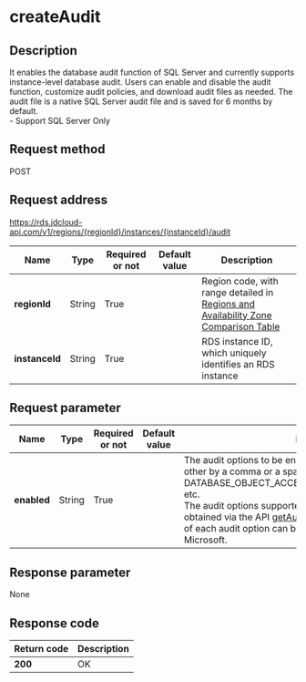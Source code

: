 # createAudit


## Description
It enables the database audit function of SQL Server and currently supports instance-level database audit. Users can enable and disable the audit function, customize audit policies, and download audit files as needed. The audit file is a native SQL Server audit file and is saved for 6 months by default. <br>- Support SQL Server Only

## Request method
POST

## Request address
https://rds.jdcloud-api.com/v1/regions/{regionId}/instances/{instanceId}/audit

|Name|Type|Required or not|Default value|Description|
|---|---|---|---|---|
|**regionId**|String|True| |Region code, with range detailed in [Regions and Availability Zone Comparison Table](../Enum-Definitions/Regions-AZ.md)|
|**instanceId**|String|True| |RDS instance ID, which uniquely identifies an RDS instance|

## Request parameter
|Name|Type|Required or not|Default value|Description|
|---|---|---|---|---|
|**enabled**|String|True| |The audit options to be enable shall be separated from each other by a comma or a space, for example: DATABASE_OBJECT_ACCESS_GROUP,ACKUP_RESTORE_GROU, etc. <br>The audit options supported by each database version can be obtained via the API [getAuditOptions](./getAuditOptions.md), and the specific meaning of each audit option can be found in the official document of Microsoft.|


## Response parameter
None


## Response code
|Return code|Description|
|---|---|
|**200**|OK|
